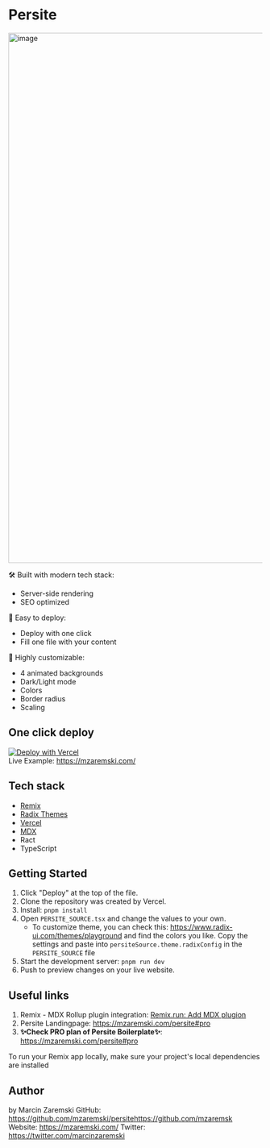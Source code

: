 # Persite
<img width="1052" alt="image" src="https://github.com/user-attachments/assets/e4451dc2-4ac9-4af6-a3cb-316ea3dec1a6">

🛠️ Built with modern tech stack:
- Server-side rendering
- SEO optimized
  
🚀 Easy to deploy:
- Deploy with one click
- Fill one file with your content

🎨 Highly customizable:
- 4 animated backgrounds
- Dark/Light mode
- Colors
- Border radius
- Scaling

## One click deploy

[![Deploy with Vercel](https://vercel.com/button)](https://vercel.com/new/clone?repository-url=https://github.com/mzaremski/persite-mzaremski&integration-ids=icfg_ndUd3CDM3wwcQ28MmoPEg7sq&skippable-integrations=1)  
Live Example: https://mzaremski.com/

## Tech stack

- [Remix](https://remix.run/docs)
- [Radix Themes](https://www.radix-ui.com/themes)
- [Vercel](https://vercel.com)
- [MDX](https://mdxjs.com/)
- Ract
- TypeScript

## Getting Started

1. Click "Deploy" at the top of the file.
2. Clone the repository was created by Vercel.
3. Install: `pnpm install`
4. Open `PERSITE_SOURCE.tsx` and change the values to your own.
   - To customize theme, you can check this: https://www.radix-ui.com/themes/playground and find the colors you like. Copy the settings and paste into `persiteSource.theme.radixConfig` in the `PERSITE_SOURCE` file
5. Start the development server: `pnpm run dev`
6. Push to preview changes on your live website.

## Useful links

1. Remix - MDX Rollup plugin integration: [Remix.run: Add MDX plugion](https://remix.run/docs/en/main/guides/vite#add-mdx-plugin)
2. Persite Landingpage: https://mzaremski.com/persite#pro
3. **✨Check PRO plan of Persite Boilerplate✨**: https://mzaremski.com/persite#pro

To run your Remix app locally, make sure your project's local dependencies are installed

## Author

by Marcin Zaremski
GitHub: https://github.com/mzaremski/persitehttps://github.com/mzaremsk
Website: https://mzaremski.com/
Twitter: https://twitter.com/marcinzaremski
